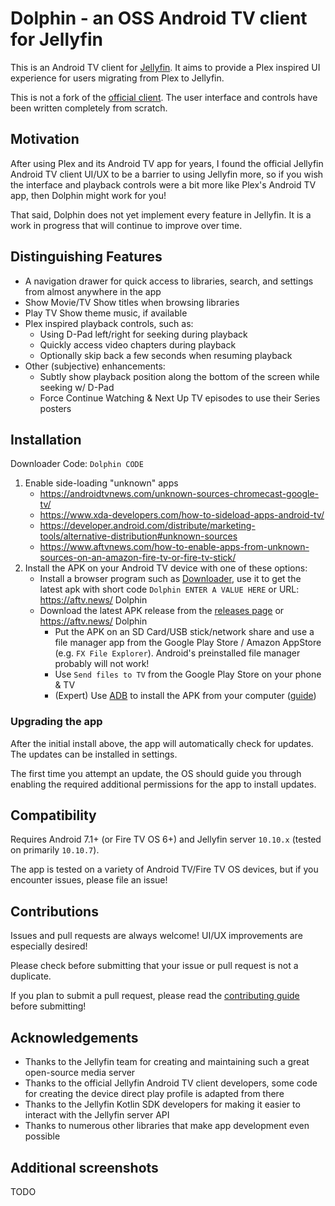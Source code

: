 # Dolphin - an OSS Android TV client for Jellyfin

This is an Android TV client for [Jellyfin](https://jellyfin.org/). It aims to provide a Plex inspired UI experience for users migrating from Plex to Jellyfin.

This is not a fork of the [official client](https://github.com/jellyfin/jellyfin-androidtv). The user interface and controls have been written completely from scratch.

## Motivation

After using Plex and its Android TV app for years, I found the official Jellyfin Android TV client UI/UX to be a barrier to using Jellyfin more, so if you wish the interface and playback controls were a bit more like Plex's Android TV app, then Dolphin might work for you!

That said, Dolphin does not yet implement every feature in Jellyfin. It is a work in progress that will continue to improve over time.

## Distinguishing Features

- A navigation drawer for quick access to libraries, search, and settings from almost anywhere in the app
- Show Movie/TV Show titles when browsing libraries
- Play TV Show theme music, if available
- Plex inspired playback controls, such as:
  - Using D-Pad left/right for seeking during playback
  - Quickly access video chapters during playback
  - Optionally skip back a few seconds when resuming playback
- Other (subjective) enhancements:
  - Subtly show playback position along the bottom of the screen while seeking w/ D-Pad
  - Force Continue Watching & Next Up TV episodes to use their Series posters

## Installation

Downloader Code: `Dolphin CODE`

1. Enable side-loading "unknown" apps
    - https://androidtvnews.com/unknown-sources-chromecast-google-tv/
    - https://www.xda-developers.com/how-to-sideload-apps-android-tv/
    - https://developer.android.com/distribute/marketing-tools/alternative-distribution#unknown-sources
    - https://www.aftvnews.com/how-to-enable-apps-from-unknown-sources-on-an-amazon-fire-tv-or-fire-tv-stick/
1. Install the APK on your Android TV device with one of these options:
    - Install a browser program such as [Downloader](https://www.aftvnews.com/downloader/), use it to get the latest apk with short code `Dolphin ENTER A VALUE HERE` or URL: https://aftv.news/ Dolphin
    - Download the latest APK release from the [releases page](https://github.com/damontecres/Dolphin/releases/latest) or https://aftv.news/ Dolphin
        - Put the APK on an SD Card/USB stick/network share and use a file manager app from the Google Play Store / Amazon AppStore (e.g. `FX File Explorer`). Android's preinstalled file manager probably will not work!
        - Use `Send files to TV` from the Google Play Store on your phone & TV
        - (Expert) Use [ADB](https://developer.android.com/studio/command-line/adb) to install the APK from your computer ([guide](https://fossbytes.com/side-load-apps-android-tv/#h-how-to-sideload-apps-on-your-android-tv-using-adb))

### Upgrading the app

After the initial install above, the app will automatically check for updates. The updates can be installed in settings.

The first time you attempt an update, the OS should guide you through enabling the required additional permissions for the app to install updates.

## Compatibility

Requires Android 7.1+ (or Fire TV OS 6+) and Jellyfin server `10.10.x` (tested on primarily `10.10.7`).

The app is tested on a variety of Android TV/Fire TV OS devices, but if you encounter issues, please file an issue!

## Contributions

Issues and pull requests are always welcome! UI/UX improvements are especially desired!

Please check before submitting that your issue or pull request is not a duplicate.

If you plan to submit a pull request, please read the [contributing guide](CONTRIBUTING.md) before submitting!

## Acknowledgements

- Thanks to the Jellyfin team for creating and maintaining such a great open-source media server
- Thanks to the official Jellyfin Android TV client developers, some code for creating the device direct play profile is adapted from there
- Thanks to the Jellyfin Kotlin SDK developers for making it easier to interact with the Jellyfin server API
- Thanks to numerous other libraries that make app development even possible

## Additional screenshots

TODO
